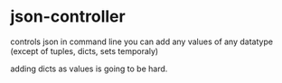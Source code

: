 # json-controller
controls json in command line
you can add any values of any datatype (except of tuples, dicts, sets temporaly)

adding dicts as values is going to be hard.
